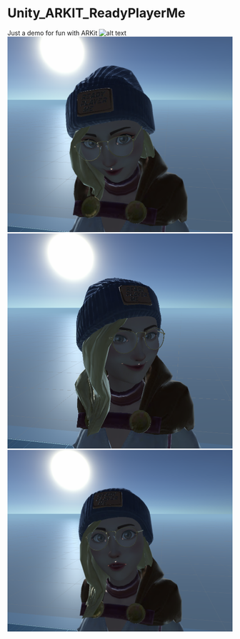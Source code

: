 # Unity_ARKIT_ReadyPlayerMe

Just a demo for fun with ARKit
![alt text](Assets/Preview/2022-12-10_22_00_49.gif)
![alt text](Assets/Preview/WechatIMG1473.png)
![alt text](Assets/Preview/WechatIMG1472.png)
![alt text](Assets/Preview/WechatIMG1474.png)